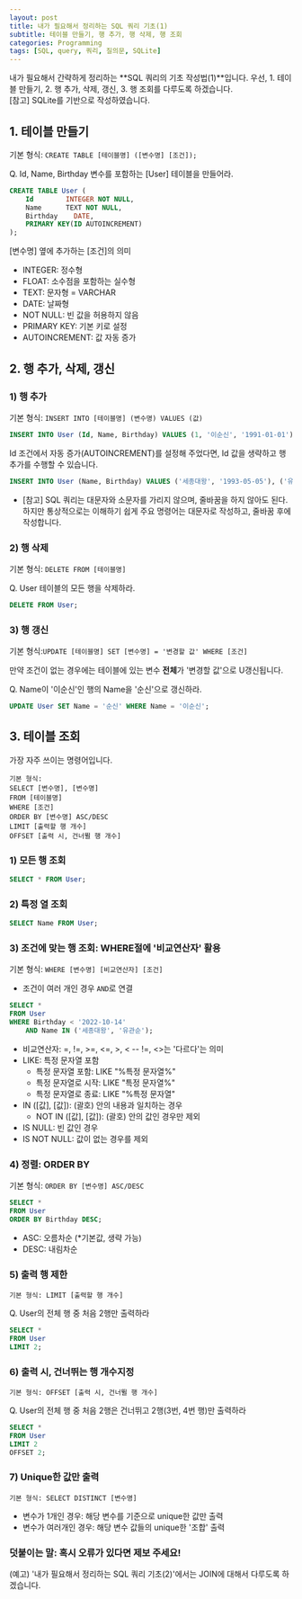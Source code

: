 ```yaml
---
layout: post
title: 내가 필요해서 정리하는 SQL 쿼리 기초(1)
subtitle: 테이블 만들기, 행 추가, 행 삭제, 행 조회 
categories: Programming
tags: [SQL, query, 쿼리, 질의문, SQLite]
---
```


내가 필요해서 간략하게 정리하는 **SQL 쿼리의 기초 작성법(1)**입니다.
우선, 1. 테이블 만들기, 2. 행 추가, 삭제, 갱신, 3. 행 조회를 다루도록 하겠습니다.  
[참고] SQLite를 기반으로 작성하였습니다.
  
  
## 1. 테이블 만들기 
  
기본 형식: `CREATE TABLE [테이블명] ([변수명] [조건]);`
  
  
Q. Id, Name, Birthday 변수를 포함하는 [User] 테이블을 만들어라.

```SQL
CREATE TABLE User (
    Id    	  INTEGER NOT NULL,
    Name  	  TEXT NOT NULL,
    Birthday    DATE,
    PRIMARY KEY(ID AUTOINCREMENT)
);
```

[변수명] 옆에 추가하는 [조건]의 의미 
  - INTEGER: 정수형 
  - FLOAT: 소수점을 포함하는 실수형 
  - TEXT: 문자형 = VARCHAR 
  - DATE: 날짜형 
  - NOT NULL: 빈 값을 허용하지 않음 
  - PRIMARY KEY: 기본 키로 설정 
  - AUTOINCREMENT: 값 자동 증가
  
  
## 2. 행 추가, 삭제, 갱신
  
### 1) 행 추가  
  
기본 형식: `INSERT INTO [테이블명] (변수명) VALUES (값)`

```SQL
INSERT INTO User (Id, Name, Birthday) VALUES (1, '이순신', '1991-01-01');
```

Id 조건에서 자동 증가(AUTOINCREMENT)를 설정해 주었다면, Id 값을 생략하고 행 추가를 수행할 수 있습니다. 

```SQL
INSERT INTO User (Name, Birthday) VALUES ('세종대왕', '1993-05-05'), ('유관순', '2000-12-31');
```

- [참고] SQL 쿼리는 대문자와 소문자를 가리지 않으며, 줄바꿈을 하지 않아도 된다. 하지만 통상적으로는 이해하기 쉽게 주요 명령어는 대문자로 작성하고, 줄바꿈 후에 작성합니다. 
  
  
### 2) 행 삭제  
  
기본 형식: `DELETE FROM [테이블명]`

Q. User 테이블의 모든 행을 삭제하라. 
```SQL
DELETE FROM User;
```
  
  
### 3) 행 갱신  
  
기본 형식:`UPDATE [테이블명] SET [변수명] = '변경할 값' WHERE [조건]` 

만약 조건이 없는 경우에는 테이블에 있는 변수 **전체**가 '변경할 값'으로 U갱신됩니다.
  
Q. Name이 '이순신'인 행의 Name을 '순신'으로 갱신하라. 

```SQL
UPDATE User SET Name = '순신' WHERE Name = '이순신';
```
  
  
## 3. 테이블 조회 

가장 자주 쓰이는 명령어입니다. 

```
기본 형식: 
SELECT [변수명], [변수명]
FROM [테이블명] 
WHERE [조건]
ORDER BY [변수명] ASC/DESC
LIMIT [출력할 행 개수]
OFFSET [출력 시, 건너뛸 행 개수]
```

### 1) 모든 행 조회

```SQL
SELECT * FROM User;
```
  
  
### 2) 특정 열 조회 

```SQL
SELECT Name FROM User;
```
  
  
### 3) 조건에 맞는 행 조회: WHERE절에 '비교연산자' 활용 

기본 형식: `WHERE [변수명] [비교연산자] [조건]`

- 조건이 여러 개인 경우 `AND`로 연결   

```SQL
SELECT * 
FROM User
WHERE Birthday < '2022-10-14'
	AND Name IN ('세종대왕', '유관순');
```

- 비교연산자: =, !=, >=, <=, >, < 
  -- !=, <>는 '다르다'는 의미
- LIKE: 특정 문자열 포함  
  - 특정 문자열 포함: LIKE "%특정 문자열%" 
  - 특정 문자열로 시작: LIKE "특정 문자열%"
  - 특정 문자열로 종료: LIKE "%특정 문자열"
- IN ([값], [값]): (괄호) 안의 내용과 일치하는 경우 
  - NOT IN ([값], [값]): (괄호) 안의 값인 경우만 제외 
- IS NULL: 빈 값인 경우 
- IS NOT NULL: 값이 없는 경우를 제외   
  
  
### 4) 정렬: ORDER BY 

기본 형식: `ORDER BY [변수명] ASC/DESC`


```SQL
SELECT * 
FROM User
ORDER BY Birthday DESC;
```
- ASC: 오름차순 (*기본값, 생략 가능)
- DESC: 내림차순
  
  
### 5) 출력 행 제한  

`기본 형식: LIMIT [출력할 행 개수]`


Q. User의 전체 행 중 처음 2행만 출력하라  

```SQL
SELECT * 
FROM User
LIMIT 2;
```
  
  
### 6) 출력 시, 건너뛰는 행 개수지정   

`기본 형식: OFFSET [출력 시, 건너뛸 행 개수]`


Q. User의 전체 행 중 처음 2행은 건너뛰고 2행(3번, 4번 행)만 출력하라  

```SQL
SELECT * 
FROM User
LIMIT 2
OFFSET 2;
```
  
  
### 7) Unique한 값만 출력 

`기본 형식: SELECT DISTINCT [변수명]`

- 변수가 1개인 경우: 해당 변수를 기준으로 unique한 값만 출력 
- 변수가 여러개인 경우: 해당 변수 값들의 unique한 '조합' 출력 
  
  
  
### 덧붙이는 말: 혹시 오류가 있다면 제보 주세요!
(예고) '내가 필요해서 정리하는 SQL 쿼리 기초(2)'에서는 JOIN에 대해서 다루도록 하겠습니다. 